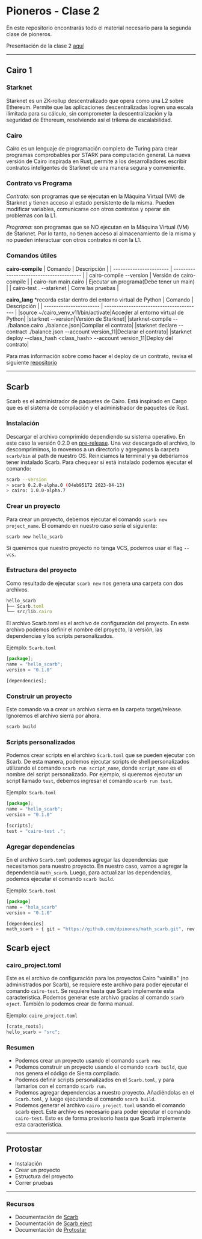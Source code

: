 # Pioneros - Clase 2

En este repositorio encontrarás todo el material necesario para la segunda clase de pioneros.

Presentación de la clase 2 [aquí](https://docs.google.com/presentation/d/1IJUTAc3XeslR3Qe7xNhUxkkegTF0BRKh/edit?usp=sharing&ouid=115043156397432018408&rtpof=true&sd=true)

---

## Cairo 1

### Starknet

Starknet es un ZK-rollup descentralizado que opera como una L2 sobre Ethereum.
Permite que las aplicaciones descentralizadas logren una escala ilimitada para su cálculo, sin comprometer la descentralización y la seguridad de Ethereum, resolviendo así el trilema de escalabilidad.

### Cairo

Cairo es un lenguaje de programación completo de Turing para crear programas comprobables por STARK para computación general.
La nueva versión de Cairo inspirada en Rust, permite a los desarrolladores escribir contratos inteligentes de Starknet de una manera segura y conveniente.

### Contrato vs Programa

_Contrato:_ son programas que se ejecutan en la Máquina Virtual (VM) de Starknet y tienen acceso al estado persistente de la misma. Pueden modificar variables, comunicarse con otros contratos y operar sin problemas con la L1.

_Programa:_ son programas que se NO ejecutan en la Máquina Virtual (VM) de Starknet. Por lo tanto, no tienen acceso al almacenamiento de la misma y no pueden interactuar con otros contratos ni con la L1.

### Comandos útiles

**cairo-compile**
| Comando | Descripción |
| ----------------------- | ---------------------------------------- |
| cairo-compile --version | Versión de cairo-compile |
| cairo-run main.cairo | Ejecutar un programa(Debe tener un main) |
| cairo-test . --starknet | Corre las pruebas |

**cairo_lang** \*recorda estar dentro del entorno virtual de Python
| Comando | Descripción |
| ----------------------- | ---------------------------------------- |
|source ~/cairo_venv_v11/bin/activate|Acceder al entorno virtual de Python|
|starknet --version|Versión de Starknet|
|starknet-compile -- ./balance.cairo ./balance.json|Compilar el contrato|
|starknet declare --contract ./balance.json --account version_11|Declarar el contrato|
|starknet deploy --class_hash <class_hash> --account version_11|Deploy del contrato|

Para mas información sobre como hacer el deploy de un contrato, revisa el siguiente [repositorio](https://github.com/starknet-edu/deploy-cairo1-demo)

---

## Scarb
Scarb es el administrador de paquetes de Cairo. Está inspirado en Cargo que es el sistema de compilación y el administrador de paquetes de Rust. 

### Instalación
Descargar el archivo comprimido dependiendo su sistema operativo. En este caso la versión 0.2.0 en [pre-release](https://github.com/software-mansion/scarb/releases/tag/v0.2.0-alpha.0).
Una vez descargado el archivo, lo descomprimimos, lo movemos a un directorio y agregamos la carpeta `scarb/bin` al path de nuestro OS.
Reiniciamos la terminal y ya deberíamos tener instalado Scarb.
Para chequear si está instalado podemos ejecutar el comando:
```bash
scarb --version
> scarb 0.2.0-alpha.0 (04eb95172 2023-04-13)
> cairo: 1.0.0-alpha.7
```

### Crear un proyecto

Para crear un proyecto, debemos ejecutar el comando `scarb new project_name`. El comando en nuestro caso sería el siguiente:

```bash
scarb new hello_scarb
```
Si queremos que nuestro proyecto no tenga VCS, podemos usar el flag `--vcs`.

### Estructura del proyecto
Como resultado de ejecutar `scarb new` nos genera una carpeta con dos archivos.

```javascript
hello_scarb
├── Scarb.toml
└── src/lib.cairo
```

El archivo Scarb.toml es el archivo de configuración del proyecto. En este archivo podemos definir el nombre del proyecto, la versión, las dependencias y los scripts personalizados.

Ejemplo: `Scarb.toml`
```javascript
[package];
name = "hello_scarb";
version = "0.1.0"

[dependencies];
```

### Construir un proyecto

Este comando va a crear un archivo sierra en la carpeta target/release. Ignoremos el archivo sierra por ahora.

```bash
scarb build
```

### Scripts personalizados
Podemos crear scripts en el archivo `Scarb.toml` que se pueden ejecutar con Scarb. De esta manera, podemos ejecutar scripts de shell personalizados utilizando el comando `scarb run script_name`, donde `script_name` es el nombre del script personalizado. Por ejemplo, si queremos ejecutar un script llamado `test`, debemos ingresar el comando `scarb run test`.

Ejemplo: `Scarb.toml`
```javascript
[package];
name = "hello_scarb";
version = "0.1.0"

[scripts];
test = "cairo-test .";
```

### Agregar dependencias
En el archivo `Scarb.toml` podemos agregar las dependencias que necesitamos para nuestro proyecto. En nuestro caso, vamos a agregar la dependencia `math_scarb`. Luego, para actualizar las dependencias, podemos ejecutar el comando `scarb build`.

Ejemplo: `Scarb.toml`
```javascript
[package]
name = "hola_scarb"
version = "0.1.0"

[dependencies]
math_scarb = { git = "https://github.com/dpinones/math_scarb.git", rev = "b68667f" }
```

## Scarb eject

### cairo_project.toml

Este es el archivo de configuración para los proyectos Cairo "vainilla" (no administrados por Scarb), se requiere este archivo para poder ejecutar el comando `cairo-test`. Se requiere hasta que Scarb implemente esta característica.
Podemos generar este archivo gracias al comando `scarb eject`. También lo podemos crear de forma manual.

Ejemplo: `cairo_project.toml`

```javascript
[crate_roots];
hello_scarb = "src";
```
### Resumen
- Podemos crear un proyecto usando el comando `scarb new`.
- Podemos construir un proyecto usando el comando `scarb build`, que nos genera el código de Sierra compilado.
- Podemos definir scripts personalizados en el `Scarb.toml`, y para llamarlos con el comando `scarb run`.
- Podemos agregar dependencias a nuestro proyecto. Añadiéndolas en el `Scarb.toml`, y luego ejecutando el comando `scarb build`.
- Podemos generar el archivo `cairo_project.toml` usando el comando scarb eject. Este archivo es necesario para poder ejecutar el comando `cairo-test`. Esto es de forma provisorio hasta que Scarb implemente esta característica.

---

## Protostar

- Instalación
- Crear un proyecto
- Estructura del proyecto
- Correr pruebas

---

### Recursos

- Documentación de [Scarb](https://docs.swmansion.com/scarb)
- Documentación de [Scarb eject](https://github.com/software-mansion-labs/scarb-eject)
- Documentación de [Protostar](https://docs.swmansion.com/protostar/)